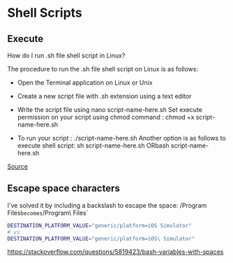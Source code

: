 # Shell Scripts


## Execute

How do I run .sh file shell script in Linux?

The procedure to run the .sh file shell script on Linux is as follows:

- Open the Terminal application on Linux or Unix

- Create a new script file with .sh extension using a text editor

- Write the script file using nano script-name-here.sh
    Set execute permission on your script using chmod command :
    chmod +x script-name-here.sh

- To run your script :
    ./script-name-here.sh
    Another option is as follows to execute shell script:
    sh script-name-here.sh
    ORbash script-name-here.sh


[Source](https://www.cyberciti.biz/faq/run-execute-sh-shell-script/)


## Escape space characters

I've solved it by including a backslash to escape the space:
/Program Files` becomes `/Program\ Files`

```bash
DESTINATION_PLATFORM_VALUE="generic/platform=iOS Simulator"
# vs
DESTINATION_PLATFORM_VALUE="generic/platform=iOS\ Simulator"
```



https://stackoverflow.com/questions/5819423/bash-variables-with-spaces
